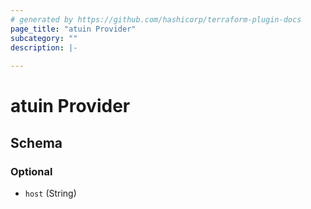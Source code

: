 ```yaml
---
# generated by https://github.com/hashicorp/terraform-plugin-docs
page_title: "atuin Provider"
subcategory: ""
description: |-
  
---
```


# atuin Provider





<!-- schema generated by tfplugindocs -->
## Schema

### Optional

- `host` (String)
